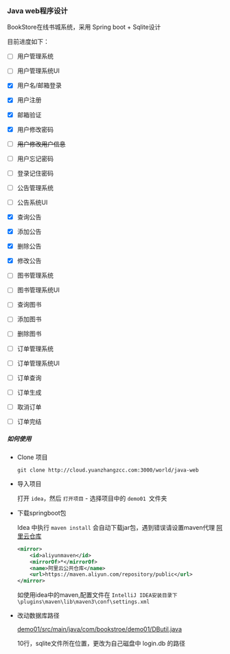 ### Java web程序设计

BookStore在线书城系统，采用 Spring boot + Sqlite设计

目前进度如下：



- [ ] 用户管理系统

- [ ] 用户管理系统UI

- [x] 用户名/邮箱登录

- [x] 用户注册

- [x] 邮箱验证

- [x] 用户修改密码

- [ ] <del>用户修改用户信息</del>

- [ ] 用户忘记密码

- [ ] 登录记住密码

- [ ] 公告管理系统

- [ ] 公告系统UI

- [x] 查询公告

- [x] 添加公告

- [x] 删除公告

- [x] 修改公告

- [ ] 图书管理系统

- [ ] 图书管理系统UI

- [ ] 查询图书

- [ ] 添加图书

- [ ] 删除图书

- [ ] 订单管理系统

- [ ] 订单管理系统UI

- [ ] 订单查询

- [ ] 订单生成

- [ ] 取消订单

- [ ] 订单完结

  



##### 如何使用

+ Clone 项目

  `git clone http://cloud.yuanzhangzcc.com:3000/world/java-web`

+ 导入项目

  打开 `idea`，然后 `打开项目` - 选择项目中的 `demo01 `文件夹

+ 下载springboot包

  Idea 中执行 `maven install` 会自动下载jar包，遇到错误请设置maven代理  [阿里云仓库](<https://help.aliyun.com/document_detail/102512.html?spm=a2c40.aliyun_maven_repo.0.0.36183054oA3kNQ>)

  ```xml
  <mirror>
      <id>aliyunmaven</id>
      <mirrorOf>*</mirrorOf>
      <name>阿里云公共仓库</name>
      <url>https://maven.aliyun.com/repository/public</url>
  </mirror>
  ```

  如使用idea中的maven,配置文件在 `IntelliJ IDEA安装目录下\plugins\maven\lib\maven3\conf\settings.xml`

+ 改动数据库路径

  [demo01/src/main/java/com/bookstroe/demo01/DButil.java](http://cloud.yuanzhangzcc.com:3000/world/java-web/src/master/demo01/src/main/java/com/bookstroe/demo01/DButil.java)

  10行，sqlite文件所在位置，更改为自己磁盘中 login.db 的路径







